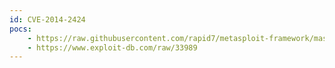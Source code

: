 ```yaml
---
id: CVE-2014-2424
pocs:
    - https://raw.githubusercontent.com/rapid7/metasploit-framework/master/modules/exploits/windows/http/oracle_event_processing_upload.rb
    - https://www.exploit-db.com/raw/33989
---
```

